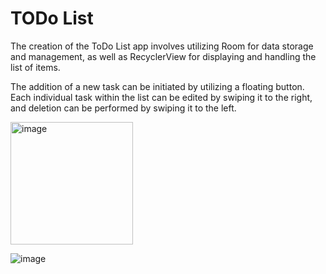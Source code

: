 # TODo List
The creation of the ToDo List app involves utilizing Room for data storage and management, as well as RecyclerView for displaying and handling the list of items.

The addition of a new task can be initiated by utilizing a floating button. Each individual task within the list can be edited by swiping it to the right, and deletion can be performed by swiping it to the left.

<img width="196" alt="image" src="https://github.com/kashish8660/ToDo-List/assets/65414984/f676a19e-8b12-476e-a49c-b8f33b5a4c48">



![image](https://github.com/kashish8660/Room_RecylerView/assets/65414984/c9b83da9-29f2-4a60-bf21-19ceedf2634a)
